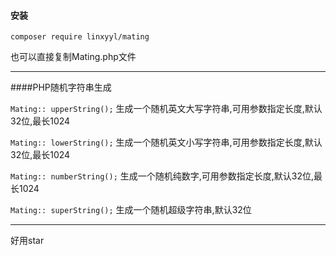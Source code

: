#### 安装

`composer require linxyyl/mating`

也可以直接复制Mating.php文件

----
####PHP随机字符串生成

`Mating:: upperString();` 生成一个随机英文大写字符串,可用参数指定长度,默认32位,最长1024

`Mating:: lowerString();` 生成一个随机英文小写字符串,可用参数指定长度,默认32位,最长1024

`Mating:: numberString();` 生成一个随机纯数字,可用参数指定长度,默认32位,最长1024

`Mating:: superString();`  生成一个随机超级字符串,默认32位

---


好用star